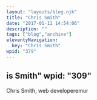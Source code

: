 ```yaml
---
layout: "layouts/blog.njk"
title: "Chris Smith"
date: "2017-01-11 14:54:06"
description: ""
tags: ["blog","archive"]
eleventyNavigation:
  key: "Chris Smith"
wpid: "379"
---
```

is Smith"
wpid: "309"
---
Chris Smith, web developeremur